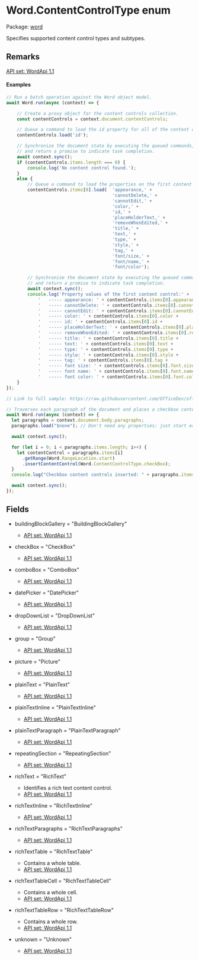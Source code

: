 # Word.ContentControlType enum

Package: [word](/en-us/javascript/api/word)

Specifies supported content control types and subtypes.

## Remarks

[ API set: WordApi 1.1 ](/en-us/javascript/api/requirement-sets/word/word-api-requirement-sets)

#### Examples

```TypeScript
// Run a batch operation against the Word object model.
await Word.run(async (context) => {

    // Create a proxy object for the content controls collection.
    const contentControls = context.document.contentControls;

    // Queue a command to load the id property for all of the content controls.
    contentControls.load('id');

    // Synchronize the document state by executing the queued commands,
    // and return a promise to indicate task completion.
    await context.sync();
    if (contentControls.items.length === 0) {
        console.log('No content control found.');
    }
    else {
        // Queue a command to load the properties on the first content control.
        contentControls.items[0].load(  'appearance,' +
                                        'cannotDelete,' +
                                        'cannotEdit,' +
                                        'color,' +
                                        'id,' +
                                        'placeHolderText,' +
                                        'removeWhenEdited,' +
                                        'title,' +
                                        'text,' +
                                        'type,' +
                                        'style,' +
                                        'tag,' +
                                        'font/size,' +
                                        'font/name,' +
                                        'font/color');

        // Synchronize the document state by executing the queued commands,
        // and return a promise to indicate task completion.
        await context.sync();
        console.log('Property values of the first content control:' +
            '   ----- appearance: ' + contentControls.items[0].appearance +
            '   ----- cannotDelete: ' + contentControls.items[0].cannotDelete +
            '   ----- cannotEdit: ' + contentControls.items[0].cannotEdit +
            '   ----- color: ' + contentControls.items[0].color +
            '   ----- id: ' + contentControls.items[0].id +
            '   ----- placeHolderText: ' + contentControls.items[0].placeholderText +
            '   ----- removeWhenEdited: ' + contentControls.items[0].removeWhenEdited +
            '   ----- title: ' + contentControls.items[0].title +
            '   ----- text: ' + contentControls.items[0].text +
            '   ----- type: ' + contentControls.items[0].type +
            '   ----- style: ' + contentControls.items[0].style +
            '   ----- tag: ' + contentControls.items[0].tag +
            '   ----- font size: ' + contentControls.items[0].font.size +
            '   ----- font name: ' + contentControls.items[0].font.name +
            '   ----- font color: ' + contentControls.items[0].font.color);
    }
});
```

```TypeScript
// Link to full sample: https://raw.githubusercontent.com/OfficeDev/office-js-snippets/prod/samples/word/10-content-controls/insert-and-change-checkbox-content-control.yaml

// Traverses each paragraph of the document and places a checkbox content control at the beginning of each.
await Word.run(async (context) => {
  let paragraphs = context.document.body.paragraphs;
  paragraphs.load("$none"); // Don't need any properties; just start each paragraph with a content control.

  await context.sync();

  for (let i = 0; i < paragraphs.items.length; i++) {
    let contentControl = paragraphs.items[i]
      .getRange(Word.RangeLocation.start)
      .insertContentControl(Word.ContentControlType.checkBox);
  }
  console.log("Checkbox content controls inserted: " + paragraphs.items.length);

  await context.sync();
});
```

## Fields

- buildingBlockGallery = "BuildingBlockGallery"
  - [ API set: WordApi 1.1 ](/en-us/javascript/api/requirement-sets/word/word-api-requirement-sets)

- checkBox = "CheckBox"
  - [ API set: WordApi 1.1 ](/en-us/javascript/api/requirement-sets/word/word-api-requirement-sets)

- comboBox = "ComboBox"
  - [ API set: WordApi 1.1 ](/en-us/javascript/api/requirement-sets/word/word-api-requirement-sets)

- datePicker = "DatePicker"
  - [ API set: WordApi 1.1 ](/en-us/javascript/api/requirement-sets/word/word-api-requirement-sets)

- dropDownList = "DropDownList"
  - [ API set: WordApi 1.1 ](/en-us/javascript/api/requirement-sets/word/word-api-requirement-sets)

- group = "Group"
  - [ API set: WordApi 1.1 ](/en-us/javascript/api/requirement-sets/word/word-api-requirement-sets)

- picture = "Picture"
  - [ API set: WordApi 1.1 ](/en-us/javascript/api/requirement-sets/word/word-api-requirement-sets)

- plainText = "PlainText"
  - [ API set: WordApi 1.1 ](/en-us/javascript/api/requirement-sets/word/word-api-requirement-sets)

- plainTextInline = "PlainTextInline"
  - [ API set: WordApi 1.1 ](/en-us/javascript/api/requirement-sets/word/word-api-requirement-sets)

- plainTextParagraph = "PlainTextParagraph"
  - [ API set: WordApi 1.1 ](/en-us/javascript/api/requirement-sets/word/word-api-requirement-sets)

- repeatingSection = "RepeatingSection"
  - [ API set: WordApi 1.1 ](/en-us/javascript/api/requirement-sets/word/word-api-requirement-sets)

- richText = "RichText"
  - Identifies a rich text content control.
  - [ API set: WordApi 1.1 ](/en-us/javascript/api/requirement-sets/word/word-api-requirement-sets)

- richTextInline = "RichTextInline"
  - [ API set: WordApi 1.1 ](/en-us/javascript/api/requirement-sets/word/word-api-requirement-sets)

- richTextParagraphs = "RichTextParagraphs"
  - [ API set: WordApi 1.1 ](/en-us/javascript/api/requirement-sets/word/word-api-requirement-sets)

- richTextTable = "RichTextTable"
  - Contains a whole table.
  - [ API set: WordApi 1.1 ](/en-us/javascript/api/requirement-sets/word/word-api-requirement-sets)

- richTextTableCell = "RichTextTableCell"
  - Contains a whole cell.
  - [ API set: WordApi 1.1 ](/en-us/javascript/api/requirement-sets/word/word-api-requirement-sets)

- richTextTableRow = "RichTextTableRow"
  - Contains a whole row.
  - [ API set: WordApi 1.1 ](/en-us/javascript/api/requirement-sets/word/word-api-requirement-sets)

- unknown = "Unknown"
  - [ API set: WordApi 1.1 ](/en-us/javascript/api/requirement-sets/word/word-api-requirement-sets)